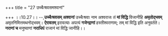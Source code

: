 +++
title = "27 उच्चैःश्रवसमश्वानां"

+++
।।10.27।। --,**उच्चैःश्रवसम् अश्वानां** उच्चैःश्रवाः नाम अश्वराजः तं
**मां विद्धि** विजानीहि **अमृतोद्भवम्** अमृतनिमित्तमथनोद्भवम्।
**ऐरावतम्** इरावत्याः अपत्यं **गजेन्द्राणां** हस्तीश्वराणाम्; तम् मां
विद्धि इति अनुवर्तते। **नराणां च** मनुष्याणां **नराधिपं** राजानं मां
विद्धि जानीहि।।
